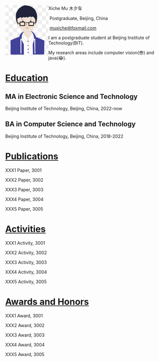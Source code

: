 <img src="./assets/head.png" alt="head" style="zoom: 33%; float: left" />	Xiche Mu 木夕车 

​	Postgraduate, Beijing, China 

​	muxiche@foxmail.com 

I am a postgraduate student at Beijing Institute of Technology(BIT).

My research areas include computer vision(😎) and java(😂). 

# <u>Education</u>

## MA in Electronic Science and Technology

Beijing Institute of Technology, Beijing, China, 2022-now

## BA in Computer Science and Technology

Beijing Institute of Technology, Beijing, China, 2018-2022

# <u>Publications</u>

XXX1 Paper, 3001

XXX2 Paper, 3002

XXX3 Paper, 3003

XXX4 Paper, 3004

XXX5 Paper, 3005

# <u>Activities</u>

XXX1 Activity, 3001

XXX2 Activity, 3002

XXX3 Activity, 3003

XXX4 Activity, 3004

XXX5 Activity, 3005

# <u>Awards and Honors</u>

XXX1 Award, 3001

XXX2 Award, 3002

XXX3 Award, 3003

XXX4 Award, 3004

XXX5 Award, 3005





